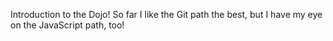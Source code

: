 Introduction to the Dojo!  So far I like the Git path the best, but I have my eye on the JavaScript path, too!
